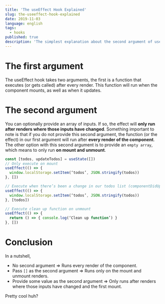 ```yaml
---
title: 'The useEffect Hook Explained'
slug: the-useeffect-hook-explained
date: 2019-11-03
language: english
tags:
  - hooks
published: true
description: 'The simplest explanation about the second argument of useEfffect.'
---
```


# The first argument

The useEffect hook takes two arguments, the first is a function that executes (or gets called) after every render. This function will run when the component mounts, as well as when it updates.

# The second argument

You can optionally provide an array of inputs. If so, the effect will **only run after renders where those inputs have changed**.
Something important to note is that if you do not provide this second argument, the function (or the effect) in our first argument will run after **every render of the component**.
The other option with this second argument is to provide an `empty array`, which means to only run **on mount and unmount**.

```jsx
const [todos, updateTodos] = useState([])
// Only execute on mount
useEffect(() => {
  window.localStorage.setItem(‘todos’, JSON.stringify(todos))
}, [])

// Execute when there’s been a change in our todos list (componentDidUpdate):
useEffect(() => {
  window.localStorage.setItem(‘todos’, JSON.stringify(todos))
}, [todos])

// Execute clean up function on unmount
useEffect(() => {
  return () => { console.log(‘Clean up function’) }
}, [])
```

# Conclusion

In a nutshell,

- No second argument => Runs every render of the component.
- Pass `[]` as the second argument => Runs only on the mount and unmount renders.
- Provide some value as the second argument => Only runs after renders where those inputs have changed and the first mount.

Pretty cool huh?
